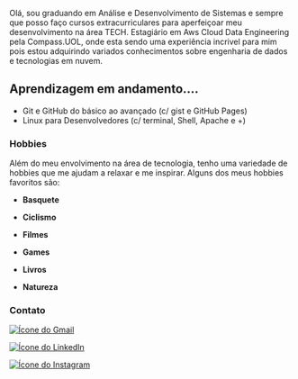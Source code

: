 Olá, sou graduando em Análise e Desenvolvimento de Sistemas e sempre que posso faço cursos extracurriculares para aperfeiçoar meu desenvolvimento na área TECH.
Estagiário em Aws Cloud Data Engineering pela Compass.UOL, onde esta sendo uma experiência incrivel para mim pois estou adquirindo variados conhecimentos sobre engenharia de dados e tecnologias em nuvem.

## **Aprendizagem em andamento....**
*  Git e GitHub do básico ao avançado (c/ gist e GitHub Pages) 
*  Linux para Desenvolvedores (c/ terminal, Shell, Apache e +)

### **Hobbies**

Além do meu envolvimento na área de tecnologia, tenho uma variedade de hobbies que me ajudam a relaxar e me inspirar. Alguns dos meus hobbies favoritos são:

-  **Basquete** 

* **Ciclismo** 

- **Filmes** 

- **Games** 

- **Livros** 

- **Natureza** 

### **Contato**
[![Ícone do Gmail](https://img.shields.io/badge/Gmail-D14836?style=for-the-badge&logo=gmail&logoColor=white)](mailto:andersonamoral2@gmail.com)

[![Ícone do LinkedIn](https://img.shields.io/badge/LinkedIn-0A66C2?style=for-the-badge&logo=linkedin&logoColor=white)](https://www.linkedin.com/in/anderson-evangelista-688010176/)

[![Ícone do Instagram](https://img.shields.io/badge/Instagram-E4405F?style=for-the-badge&logo=instagram&logoColor=white)](https://www.instagram.com/andersonafr0)

